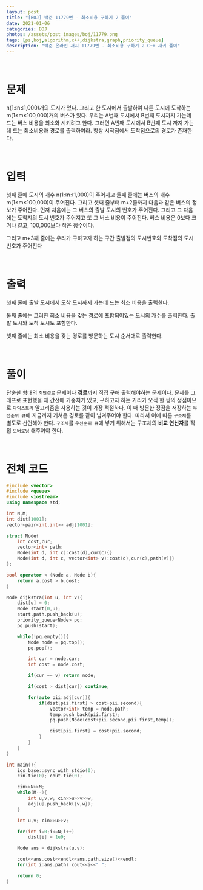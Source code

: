 ```yaml
---
layout: post
title: "[BOJ] 백준 11779번 - 최소비용 구하기 2 풀이"
date: 2021-01-06
categories: BOJ
photos: /assets/post_images/boj/11779.png
tags: [ps,boj,algorithm,c++,dijkstra,graph,priority_queue]
description: "백준 온라인 저지 11779번 - 최소비용 구하기 2 C++ 재귀 풀이"
---
```


<br>

# 문제

n(1≤n≤1,000)개의 도시가 있다. 그리고 한 도시에서 출발하여 다른 도시에 도착하는 m(1≤m≤100,000)개의 버스가 있다. 우리는 A번째 도시에서 B번째 도시까지 가는데 드는 버스 비용을 최소화 시키려고 한다. 그러면 A번째 도시에서 B번째 도시 까지 가는데 드는 최소비용과 경로를 출력하여라. 항상 시작점에서 도착점으로의 경로가 존재한다.

<br>

# 입력

첫째 줄에 도시의 개수 n(1≤n≤1,000)이 주어지고 둘째 줄에는 버스의 개수 m(1≤m≤100,000)이 주어진다. 그리고 셋째 줄부터 m+2줄까지 다음과 같은 버스의 정보가 주어진다. 먼저 처음에는 그 버스의 출발 도시의 번호가 주어진다. 그리고 그 다음에는 도착지의 도시 번호가 주어지고 또 그 버스 비용이 주어진다. 버스 비용은 0보다 크거나 같고, 100,000보다 작은 정수이다.

그리고 m+3째 줄에는 우리가 구하고자 하는 구간 출발점의 도시번호와 도착점의 도시번호가 주어진다

<br>

# 출력

첫째 줄에 출발 도시에서 도착 도시까지 가는데 드는 최소 비용을 출력한다.

둘째 줄에는 그러한 최소 비용을 갖는 경로에 포함되어있는 도시의 개수를 출력한다. 출발 도시와 도착 도시도 포함한다.

셋째 줄에는 최소 비용을 갖는 경로를 방문하는 도시 순서대로 출력한다.

<br>

# 풀이

단순한 형태의 `최단경로` 문제이나 **경로**까지 직접 구해 출력해야하는 문제이다. 문제를 그래프로 표현했을 때 간선에 가중치가 있고, 구하고자 하는 거리가 오직 한 쌍의 정점이므로 `다익스트라` 알고리즘을 사용하는 것이 가장 적절하다. 이 때 방문한 정점을 저장하는 `우선순위 큐`에 지금까지 거쳐온 경로를 같이 넘겨주어야 한다. 따라서 이에 따른 `구조체`를 별도로 선언해야 한다. `구조체`를 `우선순위 큐`에 넣기 위해서는 구조체의 **비교 연산자**를 직접 `오버로딩` 해주어야 한다.

<br>

# 전체 코드

```c++
#include <vector>
#include <queue>
#include <iostream>
using namespace std;

int N,M;
int dist[1001];
vector<pair<int,int>> adj[1001];

struct Node{
	int cost,cur;
	vector<int> path;
	Node(int d, int c):cost(d),cur(c){}
	Node(int d, int c, vector<int> v):cost(d),cur(c),path(v){}
};

bool operator < (Node a, Node b){
	return a.cost > b.cost;
}

Node dijkstra(int u, int v){
    dist[u] = 0;
	Node start(0,u);
	start.path.push_back(u);
	priority_queue<Node> pq;
	pq.push(start);

	while(!pq.empty()){
		Node node = pq.top();
		pq.pop();

		int cur = node.cur;
		int cost = node.cost;

		if(cur == v) return node;

		if(cost > dist[cur]) continue;

		for(auto pii:adj[cur]){
			if(dist[pii.first] > cost+pii.second){
				vector<int> temp = node.path;
				temp.push_back(pii.first);
				pq.push(Node(cost+pii.second,pii.first,temp));

				dist[pii.first] = cost+pii.second;
			}
		}
	}
}

int main(){
	ios_base::sync_with_stdio(0);
	cin.tie(0); cout.tie(0);

	cin>>N>>M;
	while(M--){
		int u,v,w; cin>>u>>v>>w;
		adj[u].push_back({v,w});
	}

	int u,v; cin>>u>>v;

	for(int i=0;i<=N;i++)
		dist[i] = 1e9;

	Node ans = dijkstra(u,v);

	cout<<ans.cost<<endl<<ans.path.size()<<endl;
	for(int i:ans.path) cout<<i<<" ";

	return 0;
}
```